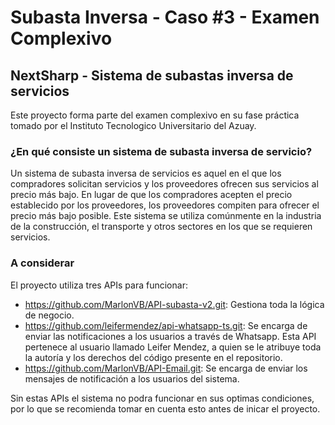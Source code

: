 # Subasta Inversa - Caso #3 - Examen Complexivo

## NextSharp - Sistema de subastas inversa de servicios

Este proyecto forma parte del examen complexivo en su fase práctica tomado por el Instituto Tecnologico Universitario del Azuay.

### ¿En qué consiste un sistema de subasta inversa de servicio?

Un sistema de subasta inversa de servicios es aquel en el que los compradores solicitan servicios y los proveedores ofrecen sus servicios al precio más bajo. En lugar de que los compradores acepten el precio establecido por los proveedores, los proveedores compiten para ofrecer el precio más bajo posible. Este sistema se utiliza comúnmente en la industria de la construcción, el transporte y otros sectores en los que se requieren servicios.

### A considerar

El proyecto utiliza tres APIs para funcionar:

- https://github.com/MarlonVB/API-subasta-v2.git: Gestiona toda la lógica de negocio.
- https://github.com/leifermendez/api-whatsapp-ts.git: Se encarga de enviar las notificaciones a los usuarios a través de Whatsapp. Esta API pertenece al usuario llamado Leifer Mendez, a quien se le atribuye toda la autoría y los derechos del código presente en el repositorio.
- https://github.com/MarlonVB/API-Email.git: Se encarga de enviar los mensajes de notificación a los usuarios del sistema.

Sin estas APIs el sistema no podra funcionar en sus optimas condiciones, por lo que se recomienda tomar en cuenta esto antes de inicar el proyecto.


